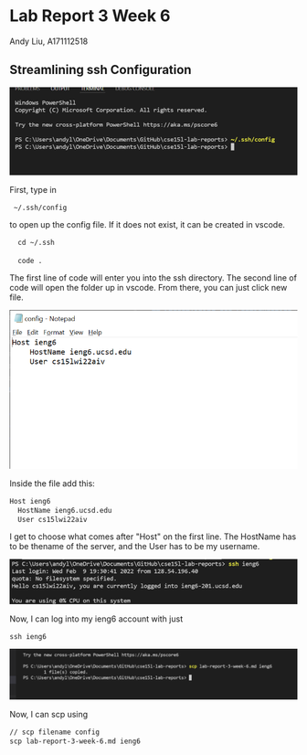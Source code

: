 # Lab Report 3 Week 6
Andy Liu, A171112518

## Streamlining ssh Configuration

![Image](img3/opening-config-file.PNG)

First, type in 
```
 ~/.ssh/config
 ```
  to open up the config file. If it does not exist, it can be created in vscode.
```
  cd ~/.ssh 

  code .
  ```

  The first line of code will enter you into the ssh directory. The second line of code will open the folder up in vscode. From there, you can just click new file.

![Image](img3/ssh-config-file.PNG)

  Inside the file add this: 
  ```
  Host ieng6
    HostName ieng6.ucsd.edu
    User cs15lwi22aiv
  ```

  I get to choose what comes after "Host" on the first line. The HostName has to be thename of the server, and the User has to be my username.

![Image](img3/ssh-ieng6.PNG)

Now, I can log into my ieng6 account with just
```
ssh ieng6
```

![Image](img3/scp-week-6.PNG)

Now, I can scp using 
```
// scp filename config
scp lab-report-3-week-6.md ieng6
```
